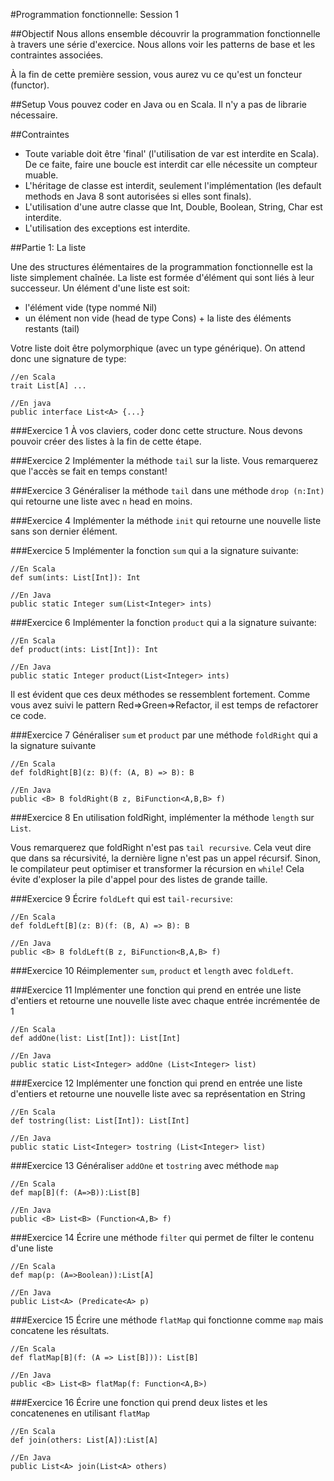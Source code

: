 #Programmation fonctionnelle: Session 1

##Objectif
Nous allons ensemble découvrir la programmation fonctionnelle à travers une série d'exercice.
Nous allons voir les patterns de base et les contraintes associées.

À la fin de cette première session, vous aurez vu ce qu'est un foncteur (functor).

##Setup
Vous pouvez coder en Java ou en Scala. Il n'y a pas de librarie nécessaire.

##Contraintes

* Toute variable doit être 'final' (l'utilisation de var est interdite en Scala). De ce faite, faire une boucle est interdit car elle nécessite un compteur muable.
* L'héritage de classe est interdit, seulement l'implémentation (les default methods en Java 8 sont autorisées si elles sont finals).
* L'utilisation d'une autre classe que Int, Double, Boolean, String, Char est interdite.
* L'utilisation des exceptions est interdite.


##Partie 1: La liste

Une des structures élémentaires de la programmation fonctionnelle est la liste simplement chaînée.
La liste est formée d'élément qui sont liés à leur successeur. Un élément d'une liste est soit:
* l'élément vide (type nommé Nil)
* un élément non vide (head de type Cons) + la liste des éléments restants (tail)

Votre liste doit être polymorphique (avec un type générique). On attend donc une signature de type:

	//en Scala
	trait List[A] ...

	//En java
	public interface List<A> {...}

###Exercice 1
À vos claviers, coder donc cette structure. Nous devons pouvoir créer des listes à la fin de cette étape.

###Exercice 2
Implémenter la méthode `tail` sur la liste. Vous remarquerez que l'accès se fait en temps constant!

###Exercice 3
Généraliser la méthode `tail` dans une méthode `drop (n:Int)` qui retourne une liste avec `n` head en moins.

###Exercice 4
Implémenter la méthode `init` qui retourne une nouvelle liste sans son dernier élément.

###Exercice 5
Implémenter la fonction `sum` qui a la signature suivante:
	
	//En Scala
	def sum(ints: List[Int]): Int

	//En Java
	public static Integer sum(List<Integer> ints)



###Exercice 6
Implémenter la fonction `product` qui a la signature suivante:

	//En Scala
	def product(ints: List[Int]): Int

	//En Java
	public static Integer product(List<Integer> ints)


Il est évident que ces deux méthodes se ressemblent fortement. 
Comme vous avez suivi le pattern Red=>Green=>Refactor, il est temps de refactorer ce code.

###Exercice 7
Généraliser `sum` et `product` par une méthode `foldRight` qui a la signature suivante

	//En Scala
	def foldRight[B](z: B)(f: (A, B) => B): B

	//En Java
	public <B> B foldRight(B z, BiFunction<A,B,B> f)

###Exercice 8
En utilisation foldRight, implémenter la méthode `length` sur `List`.

Vous remarquerez que foldRight n'est pas `tail recursive`. 
Cela veut dire que dans sa récursivité, la dernière ligne n'est pas un appel récursif.
Sinon, le compilateur peut optimiser et transformer la récursion en `while`!
Cela évite d'exploser la pile d'appel pour des listes de grande taille.

###Exercice 9
Écrire `foldLeft` qui est `tail-recursive`:

	//En Scala
	def foldLeft[B](z: B)(f: (B, A) => B): B

	//En Java
	public <B> B foldLeft(B z, BiFunction<B,A,B> f)	

###Exercice 10
Réimplementer `sum`, `product` et `length` avec `foldLeft`.

###Exercice 11
Implémenter une fonction qui prend en entrée une liste d'entiers et retourne une nouvelle liste avec chaque entrée incrémentée de 1

	//En Scala
	def addOne(list: List[Int]): List[Int]

	//En Java
	public static List<Integer> addOne (List<Integer> list)

###Exercice 12
Implémenter une fonction qui prend en entrée une liste d'entiers et retourne une nouvelle liste avec sa représentation en String

	//En Scala
	def tostring(list: List[Int]): List[Int]

	//En Java
	public static List<Integer> tostring (List<Integer> list)

###Exercice 13
Généraliser `addOne` et `tostring` avec méthode `map`

	//En Scala
	def map[B](f: (A=>B)):List[B]

	//En Java
	public <B> List<B> (Function<A,B> f)

###Exercice 14
Écrire une méthode `filter` qui permet de filter le contenu d'une liste

	//En Scala
	def map(p: (A=>Boolean)):List[A]

	//En Java
	public List<A> (Predicate<A> p)

###Exercice 15
Écrire une méthode `flatMap` qui fonctionne comme `map` mais concatene les résultats.

	//En Scala
	def flatMap[B](f: (A => List[B])): List[B]

	//En Java
	public <B> List<B> flatMap(f: Function<A,B>)

###Exercice 16
Écrire une fonction qui prend deux listes et les concatenenes en utilisant `flatMap`

	//En Scala
	def join(others: List[A]):List[A]

	//En Java
	public List<A> join(List<A> others)